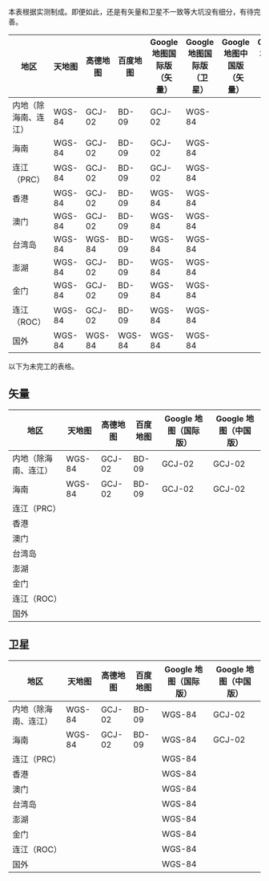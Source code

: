 本表根据实测制成。即便如此，还是有矢量和卫星不一致等大坑没有细分，有待完善。

|地区|天地图|高德地图|百度地图|Google 地图国际版（矢量）|Google 地图国际版（卫星）|Google 地图中国版（矢量）|Google 地图中国版（卫星）|
|-|-|-|-|-|-|-|-|
|内地（除海南、连江）|WGS-84|GCJ-02|BD-09|GCJ-02|WGS-84|||
|海南|WGS-84|GCJ-02|BD-09|GCJ-02|WGS-84|||
|连江（PRC）|WGS-84|GCJ-02|BD-09|GCJ-02|WGS-84|||
|香港|WGS-84|GCJ-02|BD-09|WGS-84|WGS-84|||
|澳门|WGS-84|GCJ-02|BD-09|WGS-84|WGS-84|||
|台湾岛|WGS-84|WGS-84|BD-09|WGS-84|WGS-84|||
|澎湖|WGS-84|GCJ-02|BD-09|WGS-84|WGS-84|||
|金门|WGS-84|GCJ-02|BD-09|WGS-84|WGS-84|||
|连江（ROC）|WGS-84|GCJ-02|BD-09|WGS-84|WGS-84|||
|国外|WGS-84|WGS-84|WGS-84|WGS-84|WGS-84|||

以下为未完工的表格。

## 矢量
|地区|天地图|高德地图|百度地图|Google 地图（国际版）|Google 地图（中国版）|
|-|-|-|-|-|-|
|内地（除海南、连江）|WGS-84|GCJ-02|BD-09|GCJ-02|GCJ-02|
|海南|WGS-84|GCJ-02|BD-09|GCJ-02|GCJ-02|
|连江（PRC）||||||
|香港||||||
|澳门||||||
|台湾岛||||||
|澎湖||||||
|金门||||||
|连江（ROC）||||||
|国外||||||

## 卫星
|地区|天地图|高德地图|百度地图|Google 地图（国际版）|Google 地图（中国版）|
|-|-|-|-|-|-|
|内地（除海南、连江）|WGS-84|GCJ-02|BD-09|WGS-84|GCJ-02|
|海南|WGS-84|GCJ-02|BD-09|WGS-84|GCJ-02|
|连江（PRC）||||WGS-84||
|香港||||WGS-84||
|澳门||||WGS-84||
|台湾岛||||WGS-84||
|澎湖||||WGS-84||
|金门||||WGS-84||
|连江（ROC）||||WGS-84||
|国外||||WGS-84||
